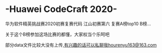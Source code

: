 # -Huawei CodeCraft 2020-
华为软件精英挑战赛2020初赛复赛代码 江山初赛第六  复赛A榜top10 B榜...

关于这个B榜参加这场比赛的都懂，大家权当个乐呵吧

部分data文件比较大没有上传,有兴趣的话可以私聊我hourenyu163@163.com
